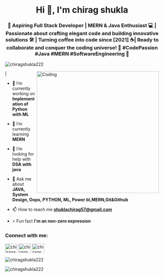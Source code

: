 <h1 align="center">Hi 👋, I'm chirag shukla</h1>
<h3 align="center">🚀 Aspiring Full Stack Developer | MERN & Java Enthusiast 💻 | Passionate about crafting elegant code and building innovative solutions 🛠️ | Turning coffee into code since [2021] ☕| Ready to collaborate and conquer the coding universe! 🚀 #CodePassion #Java #MERN #SoftwareEngineering 🚀</h3>
<p align="left"> <img src="https://komarev.com/ghpvc/?username=chiragshukla222&label=Profile%20views&color=0e75b6&style=flat" alt="chiragshukla222" /> </p>
|<img align="right" alt="Coding" width="400" src="https://cdn.dribbble.com/users/1162077/screenshots/3848914/programmer.gif">

- 🔭 I’m currently working on **Implementation of Python with ML**

- 🌱 I’m currently learning **MERN**

- 🤝 I’m looking for help with **DSA with java**

- 💬 Ask me about **JAVA, System Design, Oops, PYTHON, ML, Power bI,MERN,Git&Github**

- 📫 How to reach me **shuklachirag57@gmail.com**

- ⚡ Fun fact **I'm an non-zero expression**

<h3 align="left">Connect with me:</h3>
<p align="left">
<a href="https://instagram.com/chiiraaag.02" target="blank"><img align="center" src="https://raw.githubusercontent.com/rahuldkjain/github-profile-readme-generator/master/src/images/icons/Social/instagram.svg" alt="chiiraaag.02" height="30" width="40" /></a>
<a href="https://www.hackerrank.com/chiragshukla633" target="blank"><img align="center" src="https://raw.githubusercontent.com/rahuldkjain/github-profile-readme-generator/master/src/images/icons/Social/hackerrank.svg" alt="chiragshukla633" height="30" width="40" /></a>
<a href="https://auth.geeksforgeeks.org/user/chiragshukla633" target="blank"><img align="center" src="https://raw.githubusercontent.com/rahuldkjain/github-profile-readme-generator/master/src/images/icons/Social/geeks-for-geeks.svg" alt="chiragshukla633" height="30" width="40" /></a>
</p>
<p><img align="center" src="https://github-readme-stats.vercel.app/api/top-langs?username=chiragshukla222&show_icons=true&locale=en&layout=compact" alt="chiragshukla222" /></p>

<p><img align="center" src="https://github-readme-streak-stats.herokuapp.com/?user=chiragshukla222&" alt="chiragshukla222" /></p>
